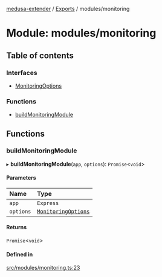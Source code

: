 [medusa-extender](../README.md) / [Exports](../modules.md) / modules/monitoring

# Module: modules/monitoring

## Table of contents

### Interfaces

- [MonitoringOptions](../interfaces/modules_monitoring.MonitoringOptions.md)

### Functions

- [buildMonitoringModule](modules_monitoring.md#buildmonitoringmodule)

## Functions

### buildMonitoringModule

▸ **buildMonitoringModule**(`app`, `options`): `Promise`<`void`\>

#### Parameters

| Name | Type |
| :------ | :------ |
| `app` | `Express` |
| `options` | [`MonitoringOptions`](../interfaces/modules_monitoring.MonitoringOptions.md) |

#### Returns

`Promise`<`void`\>

#### Defined in

[src/modules/monitoring.ts:23](https://github.com/adrien2p/medusa-extender/blob/8569577/src/modules/monitoring.ts#L23)
